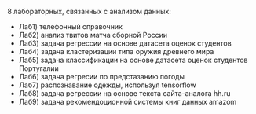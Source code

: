 8 лабораторных, связанных с анализом данных:
- Лаб1) телефонный справочник
- Лаб2) анализ твитов матча сборной России
- Лаб3) задача регрессии на основе датасета оценок студентов
- Лаб4) задача кластеризации типа оружия древнего мира
- Лаб5) задача классификации на основе датасета оценок студентов Португалии
- Лаб6) задача регресии по предстазанию погоды
- Лаб7) распознавание одежды, используя tensorflow
- Лаб8) задача регрессии на основе текста сайта-аналога hh.ru
- Лаб9) задача рекомендоционной системы книг данных amazom 
